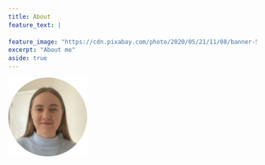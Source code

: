 ```yaml
---
title: About
feature_text: |
 
feature_image: "https://cdn.pixabay.com/photo/2020/05/21/11/08/banner-5200269_1280.jpg"
excerpt: "About me"
aside: true
---
```


![Madeline Mulder Profile Picture](https://github.com/MadelineMulder/MadelineMulder.github.io/blob/0d8a126822de5369fe851a80b1c55cc41da84af3/assets/me.png)
